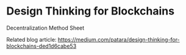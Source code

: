 # Design Thinking for Blockchains
Decentralization Method Sheet

Related blog article: https://medium.com/patara/design-thinking-for-blockchains-ded1d6cabe53
